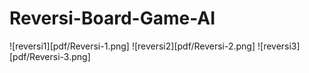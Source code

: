 # Reversi-Board-Game-AI

![reversi1][pdf/Reversi-1.png]
![reversi2][pdf/Reversi-2.png]
![reversi3][pdf/Reversi-3.png]

